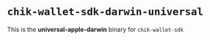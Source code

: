 # `chik-wallet-sdk-darwin-universal`

This is the **universal-apple-darwin** binary for `chik-wallet-sdk`
